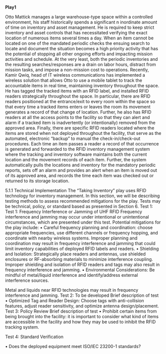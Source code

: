 **Play1** 

Otto Mattick manages a large warehouse-type space within a controlled environment, his staff historically spends a significant n inordinate amount of time on inventory and asset management.  He is required to keep strict inventory and asset controls that has necessitated verifying the exact location of numerous items several times a day.  When an item cannot be located on one of the mandated periodic checks the ensuing search to locate and document the situation becomes a high priority activity that has the potential of stopping all other ongoing efforts and impacting mission activities and schedule.  At the very least, both the periodic inventories and the resulting searches/responses are a drain on labor hours, distract from mission tasks, and impose a non-mission cost to operations.  Recently, Kamir Qwiq, head of IT wireless communications has implemented a wireless solution that allows Otto to use a mobile tablet to track the accountable items in real time, maintaining inventory throughout the space.  He has tagged the tracked items with an RFID label, and installed RFID readers strategically throughout the space.  In particular, there are RFID readers positioned at the entrance/exit to every room within the space so that every time a tracked items enters or leaves the room its movement generates a record of that change of location.  Further, he also has RFID readers at all the access points to the facility so that they can alert and alarm if a tracked item is inadvertently (or intentionally) removed from the approved area.  Finally, there are specific RFID readers located where the items are stored when not deployed throughout the facility, that serve as the automated, electronic “backup” to manual the check-in/check-out procedures.  Each time an item passes a reader a record of that occurrence is generated and forwarded to the RFID inventory management system where the tracking and inventory software maintains both the current location and the movement records of each item.  Further, the system automatically pulls the locations and inventory for the mandatory periodic reports, sets off an alarm and provides an alert when an item is moved out of its approved area, and records the time each item was checked out or returned to its storage location.

5.1.1	Technical Implementation 
The “Taking Inventory” play uses RFID technology for inventory management. In this section, we will be describing testing methods to assess recommended mitigations for the play. Tests may be technical, policy, or standard based as presented in Section 6.
Test 1: Test 1: Frequency Interference or Jamming of UHF RFID
Frequency interference and jamming may occur under intentional or unintentional circumstances, which are presented under this test. Potential mitigations for the play include:
•	Careful frequency planning and coordination: choose appropriate frequencies, use different  channels or frequency hopping, and coordinate with nearby wireless systems.
Improper planning and coordination may result in frequency interference and jamming that could limit inventory capabilities of deployed RFID labels and readers.
•	Shielding and Isolation: Strategically place readers and antennas, use shielded enclosures or RF-absorbing materials to minimize interference coupling.
Improper shielding and isolation of RFID readers and tags may also result in frequency interference and jamming.
•	Environmental Considerations: Be mindful of metal/liquid interference and identify/address external interference sources.

Metal and liquids near RFID technologies may result in frequency interference and jamming.
Test 2: To be developed
Brief description of test
•	Optimized Tag and Reader Design: Choose tags with anti-collision features, adjust 
reader sensitivity, and optimize antenna design/placement.
Test 3: Policy Review
Brief description of test
•	Prohibit certain items from being brought into the facility: it is important to consider what kind of items are accessible in the facility and how they may be used to inhibit the RFID tracking system. 

Test 4: Standard Verification

•	Does the deployed equipment meet ISO/IEC 23200-1 standards? 
